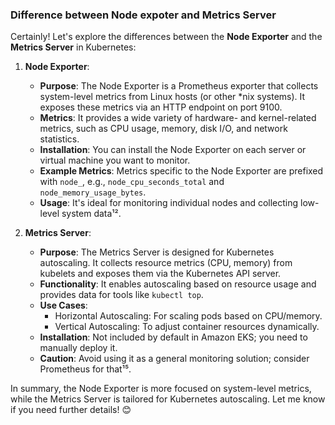 ### Difference between Node expoter and Metrics Server

Certainly! Let's explore the differences between the **Node Exporter** and the **Metrics Server** in Kubernetes:

1. **Node Exporter**:
   - **Purpose**: The Node Exporter is a Prometheus exporter that collects system-level metrics from Linux hosts (or other *nix systems). It exposes these metrics via an HTTP endpoint on port 9100.
   - **Metrics**: It provides a wide variety of hardware- and kernel-related metrics, such as CPU usage, memory, disk I/O, and network statistics.
   - **Installation**: You can install the Node Exporter on each server or virtual machine you want to monitor.
   - **Example Metrics**: Metrics specific to the Node Exporter are prefixed with `node_`, e.g., `node_cpu_seconds_total` and `node_memory_usage_bytes`.
   - **Usage**: It's ideal for monitoring individual nodes and collecting low-level system data¹².

2. **Metrics Server**:
   - **Purpose**: The Metrics Server is designed for Kubernetes autoscaling. It collects resource metrics (CPU, memory) from kubelets and exposes them via the Kubernetes API server.
   - **Functionality**: It enables autoscaling based on resource usage and provides data for tools like `kubectl top`.
   - **Use Cases**:
     - Horizontal Autoscaling: For scaling pods based on CPU/memory.
     - Vertical Autoscaling: To adjust container resources dynamically.
   - **Installation**: Not included by default in Amazon EKS; you need to manually deploy it.
   - **Caution**: Avoid using it as a general monitoring solution; consider Prometheus for that¹⁵.

In summary, the Node Exporter is more focused on system-level metrics, while the Metrics Server is tailored for Kubernetes autoscaling. Let me know if you need further details! 😊
